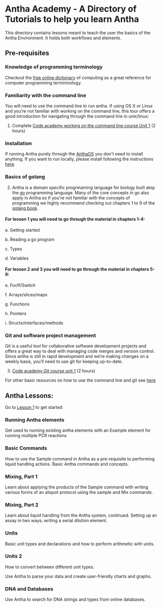 # Antha Academy - A Directory of Tutorials to help you learn Antha

This directory contains lessons meant to teach the user the basics of the Antha Environment. 
It holds both workflows and elements.

## Pre-requisites


### Knowledge of programming terminology
Checkout the [free online dictionary](https://foldoc.org/) of computing as a great reference for computer programming termininology.

### Familiarity with the command line
You will need to use the command line to run antha.
If using OS X or Linux and you’re not familiar with working on the command line, this tour offers a good introduction for navigating through the command line in unix/linux:

1. Complete [Code academy working on the command line course Unit 1](https://www.codecademy.com/learn/learn-the-command-line) (2 hours) 

### Installation
If running Antha purely through the [AnthaOS](https://docs.antha.com/) you don't need to install anything. If you want to run locally, please install following the instructions [here](../README.md).


### Basics of golang
2. Antha is a domain specific progrmaming language for biology built atop the [go](golang.org) programming language. Many of the core concepts in go also apply in Antha so if you're not familiar with the concepts of programming we highly recommend checking out chapters 1 to 9 of the [golang book](https://www.golang-book.com/books/intro/1).

#### For lesson 1 you will need to go through the material in chapters 1-4:

a. Getting started  

b. Reading a go program 

c. Types 

d. Variables 


#### For lesson 2 and 3 you will need to go through the material in chapters 5-9:

e. For/If/Switch 

f. Arrays/slices/maps 

g. Functions 

h. Pointers

i. Structs/interfaces/methods 



### Git and software project management
Git is a useful tool for collaborative software development projects and offers a great way to deal with managing code merges and version control.
Since antha is still in rapid development and we’re making changes on a weekly basis, you’ll need to use git for keeping up-to-date.

3. [Code academy Git course unit 1](https://www.codecademy.com/learn/learn-git) (2 hours)

For other basic resources on how to use the command line and git see [here](https://synthace.github.io/antha-lang-archive/docs/academy/basics.html)

## Antha Lessons:
Go to [Lesson 1](Lesson1_Commands/README.md) to  get started

### Running Antha elements
Get used to running existing antha elements with an Example element for running multiple PCR reactions

###  Basic Commands
How to use the Sample command in Antha as a pre-requisite to performing liquid 
handling actions. Basic Antha commands and concepts.

### Mixing, Part 1
Learn about applying the products of the Sample command with writing various 
forms of an aliquot protocol using the sample and Mix commands. 


### Mixing, Part 2
Learn about liquid handling from the Antha system, continued. 
Setting up an assay in two ways; writing a serial dilution element.

### Units
Basic unit types and declarations and how to perform arithmetic with units.


### Units 2
How to convert between different unit types.


Use Antha to parse your data and create user-friendly charts and graphs.

### DNA and Databases

Use Antha to search for DNA strings and types from online databases.
